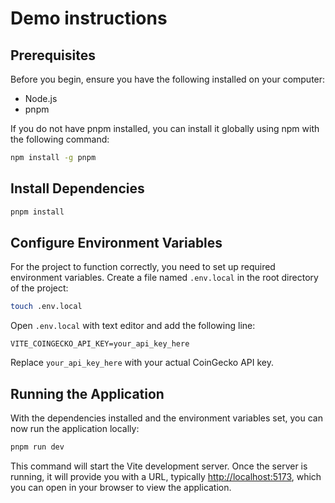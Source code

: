 # Demo instructions

## Prerequisites

Before you begin, ensure you have the following installed on your computer:

- Node.js
- pnpm

If you do not have pnpm installed, you can install it globally using npm with the following command:

```bash
npm install -g pnpm
```

## Install Dependencies

```bash
pnpm install
```

## Configure Environment Variables

For the project to function correctly, you need to set up required environment variables. Create a file named `.env.local` in the root directory of the project:

```bash
touch .env.local
```

Open `.env.local` with text editor and add the following line:

```text
VITE_COINGECKO_API_KEY=your_api_key_here
```

Replace `your_api_key_here` with your actual CoinGecko API key.

## Running the Application

With the dependencies installed and the environment variables set, you can now run the application locally:

```bash
pnpm run dev
```

This command will start the Vite development server. Once the server is running, it will provide you with a URL, typically <http://localhost:5173>, which you can open in your browser to view the application.
